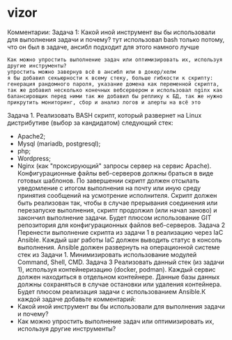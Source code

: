 # vizor
Комментарии:
Задача 1:
	Какой иной инструмент вы бы использовали для выполнения задачи и почему?
	тут использовал bash только потому, что он был в задаче, ансибл подходит для этого намного лучше

	Как можно упростить выполнение задач или оптимизировать их, используя другие инструменты?
	упростить можно завернув всё в ансибл или в докер/хелм
	я бы добавил секьюрности к всему стеку, больше гибкости к скрипту: генерация рандомного пароля, указание домена как переменной скрипта, так же добавил несколько конечных вебсервером и использовал nginx как балансировщик перед ними так же добавил бы реплику к БД, так же нужно прикрутить мониторинг, сбор и анализ логов и алерты на всё это

Задача 1.
Реализовать BASH скрипт, который развернет на Linux дистрибутиве (выбор за кандидатом) следующий стек:
- Apache2;
- Mysql (mariadb, postgresql);
- php;
- Wordpress;
- Nginx (как "проксирующий" запросы сервер на сервис Apache).
Конфигурационные файлы веб-серверов должны браться в виде готовых шаблонов.
По завершении скрипт должен отсылать уведомление с итогом выполнения на почту или иную среду принятия сообщений на усмотрение исполнителя.
Скрипт должен быть реализован так, чтобы в случае прерывания соединения или перезапуске выполнения, скрипт продолжил (или начал заново) и закончил выполнение задачи.
Будет плюсом использование GIT репозитория для конфигурационных файлов веб-серверов.
Задача 2
Перенести выполнение скрипта из задачи 1 в реализацию через IaC Ansible. Каждый шаг работы IaC должен выводить статус в консоль выполнения.
Ansible должен развернуть на операционной системе стек из Задачи 1. Минимизировать использование модулей Command, Shell, CMD.
Задача 3
Реализовать данный стек (из задачи 1), используя контейнеризацию (docker, podman). Каждый сервис должен находиться в отдельном контейнере. Данные базы данных должны сохраняться в случае остановки или удаления контейнера.
Будет плюсом реализация задачи с использованием Ansible.К каждой задаче добавьте комментарий:
- Какой иной инструмент вы бы использовали для выполнения задачи и почему?
- Как можно упростить выполнение задач или оптимизировать их, используя другие инструменты?

